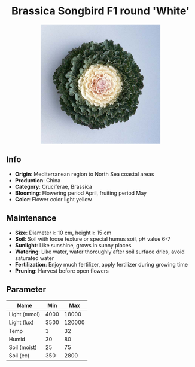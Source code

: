 <h1 align='center'>Brassica Songbird F1 round 'White'</h1>
<p align="center">
    <img 
        align='center'
        width='320'
        src="../images/brassica songbird f1 round white.png" 
        alt='Brassica Songbird F1 round 'White'' />
</p>

## Info

 - **Origin**: Mediterranean region to North Sea coastal areas
 - **Production**: China
 - **Category**: Cruciferae, Brassica
 - **Blooming**: Flowering period April, fruiting period May
 - **Color**: Flower color light yellow

## Maintenance

 - **Size**: Diameter ≥ 10 cm, height ≥ 15 cm
 - **Soil**: Soil with loose texture or special humus soil, pH value 6-7
 - **Sunlight**: Like sunshine, grows in sunny places
 - **Watering**: Like water, water thoroughly after soil surface dries, avoid saturated water
 - **Fertilization**: Enjoy much fertilizer, apply fertilizer during growing time
 - **Pruning**: Harvest before open flowers

## Parameter

| Name         | Min  | Max   |
|--------------|------|-------|
| Light (mmol) | 4000 | 18000  |
| Light (lux)  | 3500 | 120000 |
| Temp         | 3    | 32    |
| Humid        | 30   | 80    |
| Soil (moist) | 25   | 75    |
| Soil (ec)    | 350  | 2800  |
